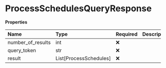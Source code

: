 # ProcessSchedulesQueryResponse

**Properties**

| Name              | Type                   | Required | Description |
| :---------------- | :--------------------- | :------- | :---------- |
| number_of_results | int                    | ❌       |             |
| query_token       | str                    | ❌       |             |
| result            | List[ProcessSchedules] | ❌       |             |

